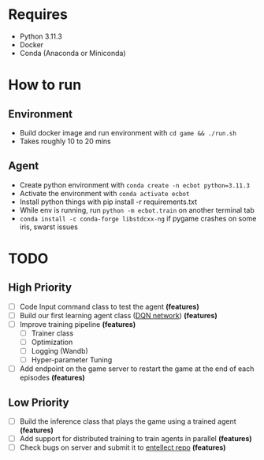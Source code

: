 # Requires
- Python 3.11.3
- Docker
- Conda (Anaconda or Miniconda)

# How to run

## Environment
- Build docker image and run environment with `cd game && ./run.sh`
- Takes roughly 10 to 20 mins

## Agent
- Create python environment with `conda create -n ecbot python=3.11.3`
- Activate the environment with `conda activate ecbot`
- Install python things with pip install -r requirements.txt
- While env is running, run `python -m ecbot.train` on another terminal tab
- `conda install -c conda-forge libstdcxx-ng` if pygame crashes on some iris, swarst issues


# TODO

## High Priority
- [ ] Code Input command class to test the agent **(features)**
- [ ] Build our first learning agent class ([DQN network](https://arxiv.org/pdf/1312.5602.pdf)) **(features)**
- [ ] Improve training pipeline **(features)**
    - [ ] Trainer class
    - [ ] Optimization
    - [ ] Logging (Wandb)
    - [ ] Hyper-parameter Tuning 
- [ ] Add endpoint on the game server to restart the game at the end of each episodes **(features)**

## Low Priority

- [ ] Build the inference class that plays the game using a trained agent **(features)**
- [ ] Add support for distributed training to train agents in parallel **(features)**
- [ ] Check bugs on server and submit it to [entellect repo](https://github.com/EntelectChallenge/2023-Cy-Fi) **(features)**
